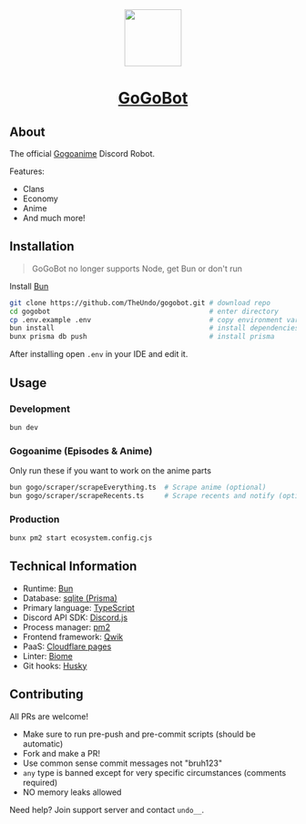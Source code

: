 <div align="center">
  <img align="center" src="https://bot.undo.club/logo-small.png" width="100" />
  <center>
    <a href="https://bot.undo.club"><h1 align="center">GoGoBot</h1></a>
  </center>
</div>

## About

The official [Gogoanime](https://anitaku.so) Discord Robot.

Features:

- Clans
- Economy
- Anime
- And much more!

## Installation

> GoGoBot no longer supports Node, get Bun or don't run

Install [Bun](https://bun.sh)

```sh
git clone https://github.com/TheUndo/gogobot.git # download repo
cd gogobot                                       # enter directory
cp .env.example .env                             # copy environment variables
bun install                                      # install dependencies
bunx prisma db push                              # install prisma
```

After installing open `.env` in your IDE and edit it.

## Usage

### Development

```sh
bun dev
```

### Gogoanime (Episodes & Anime)

Only run these if you want to work on the anime parts

```sh
bun gogo/scraper/scrapeEverything.ts  # Scrape anime (optional)
bun gogo/scraper/scrapeRecents.ts     # Scrape recents and notify (optional)
```

### Production

```sh
bunx pm2 start ecosystem.config.cjs
```

## Technical Information

- Runtime: [Bun](https://bun.sh)
- Database: [sqlite (Prisma)](https://www.prisma.io/)
- Primary language: [TypeScript](https://www.typescriptlang.org/)
- Discord API SDK: [Discord.js](https://discord.js.org)
- Process manager: [pm2](https://pm2.io/)
- Frontend framework: [Qwik](https://qwik.dev)
- PaaS: [Cloudflare pages](https://pages.dev)
- Linter: [Biome](https://biomejs.dev/)
- Git hooks: [Husky](https://typicode.github.io/husky/)

## Contributing

All PRs are welcome!

- Make sure to run pre-push and pre-commit scripts (should be automatic)
- Fork and make a PR!
- Use common sense commit messages not "bruh123"
- `any` type is banned except for very specific circumstances (comments required)
- NO memory leaks allowed

Need help? Join support server and contact `undo__`.
